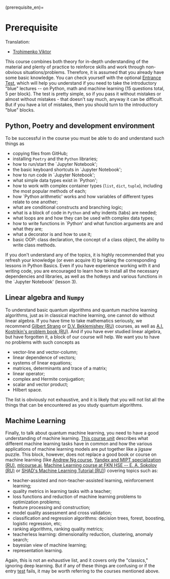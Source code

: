 (prerequisite_en)=

# Prerequisite

 Translation:

 - [Trohimenko Viktor](https://github.com/vtrokhymenko)


This course combines both theory for in-depth understanding of the material and plenty of practice to reinforce skills and work through non-obvious situations/problems. Therefore, it is assumed that you already have some basic knowledge. You can check yourself with the optional [Entrance Test](https://ods.ai/tracks/qmlcourse/blocks/ee9f2a26-6234-4a72-84a6-a05de035bb1a), which will help you understand if you need to take the introductory "blue" lectures -- on Python, math and machine learning (15 questions total, 5 per block). The test is pretty simple, so if you pass it without mistakes or almost without mistakes - that doesn't say much, anyway it can be difficult. But if you have a lot of mistakes, then you should turn to the introductory "blue" blocks.

## Python, Poetry and development environment

To be successful in the course you must be able to do and understand such things as

- copying files from GitHub;
- installing `Poetry` and the `Python` libraries;
- how to run/start the `Jupyter Notebook';
- the basic keyboard shortcuts in `Jupyter Notebook';
- how to run code in `Jupyter Notebook';
- what simple data types exist in `Python';
- how to work with complex container types (`list`, `dict`, `tuple`), including the most popular methods of each;
- how `Python arithmetic' works and how variables of different types relate to one another;
- what are conditional constructs and branching logic;
- what is a block of code in `Python` and why indents (tabs) are needed;
- what loops are and how they can be used with complex data types;
- how to write functions in `Python' and what function arguments are and what they are;
- what a decorator is and how to use it;
- basic OOP: class declaration, the concept of a class object, the ability to write class methods.

If you don't understand any of the topics, it is highly recommended that you refresh your knowledge (or even acquire it) by taking the corresponding lessons in Python Basics. Even if you have experience working with it and writing code, you are encouraged to learn how to install all the necessary dependencies and libraries, as well as the hotkeys and various functions in the `Jupyter Notebook' (lesson 3).

## Linear algebra and `Numpy`

To understand basic quantum algorithms and quantum machine learning algorithms, just as in classical machine learning, one cannot do without linear algebra. If you have time to take mathematics seriously, we recommend [Gilbert Strang](https://ocw.mit.edu/courses/18-06-linear-algebra-spring-2010/) or [D.V. Beklemishev (RU)](https://www.litres.ru/d-v-beklemishev/kurs-analiticheskoy-geometrii-i-lineynoy-algebry-66005405/) courses, as well as [A.I. Kostrikin's problem book (RU)](https://biblio.mccme.ru/node/2192). And if you have ever studied linear algebra, but have forgotten it, a block of our course will help. We want you to have no problems with such concepts as

- vector-line and vector-column;
- linear dependence of vectors;
- systems of linear equations;
- matrices, determinants and trace of a matrix;
- linear operator;
- complex and Hermite conjugation;
- scalar and vector product;
- Hilbert space.

The list is obviously not exhaustive, and it is likely that you will not list all the things that can be encountered as you study quantum algorithms.

## Machime Learning

Finally, to talk about quantum machine learning, you need to have a good understanding of machine learning. [This course unit](../../ml/en/ml_intro.md) describes what different machine learning tasks have in common and how the various applications of machine learning models are put together like a jigsaw puzzle. This block, however, does not replace a good book or course on machine learning (like [Andrew Ng course](https://www.coursera.org/learn/machine-learning), [Yandex and MIPT specialization (RU)](https://datasciencecourse.ru/), [mlcourse.ai](https://mlcourse.ai), [Machine Learning course at FKN HSE -- E. A. Sokolov (RU)](https://github.com/esokolov/ml-course-hse) or [SHAD's Machine Learning Tutorial (RU)](https://ml-handbook.ru/)) covering topics such as:

- teacher-assisted and non-teacher-assisted learning, reinforcement learning;
- quality metrics in learning tasks with a teacher;
- loss functions and reduction of machine learning problems to optimization problems;
- feature processing and construction;
- model quality assessment and cross validation;
- classification and regression algorithms: decision trees, forest, boosting, logistic regression, etc;
- ranking algorithms, ranking quality metrics;
- teacherless learning: dimensionality reduction, clustering, anomaly search;
- bayesian view of machine learning;
- representation learning.

Again, this is not an exhaustive list, and it covers only the "classics," ignoring deep learning. But if any of these things are confusing or if the entry [test](https://ods.ai/tracks/qmlcourse/blocks/ee9f2a26-6234-4a72-84a6-a05de035bb1a) fails, it may be worth referring to the courses mentioned above.
